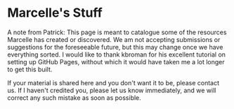 # Marcelle's Stuff

A note from Patrick: This page is meant to catalogue some of the resources Marcelle has created or discovered. We am not accepting submissions or suggestions for the foreseeable future, but this may change once we have everything sorted. I would like to thank kbroman for his excellent tutorial on setting up GitHub Pages, without which it would have taken me a lot longer to get this built.

If your material is shared here and you don't want it to be, please contact us. If I haven't credited you, please let us know immediately, and we will correct any such mistake as soon as possible.
